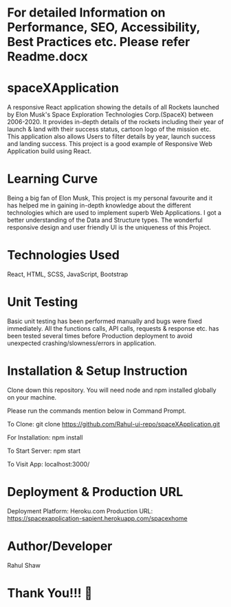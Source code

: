 # For detailed Information on Performance, SEO, Accessibility, Best Practices etc. Please refer Readme.docx

# spaceXApplication

A responsive React application showing the details of all Rockets launched by Elon Musk's Space Exploration Technologies Corp.(SpaceX) between 2006-2020.
It provides in-depth details of the rockets including their year of launch & land with their success status, cartoon logo of the mission etc. This application also allows Users to filter details by year, launch success and landing success. This project is a good example of Responsive Web Application build using React.


# Learning Curve

Being a big fan of Elon Musk, This project is my personal favourite and it has helped me in gaining in-depth knowledge about the different technologies which are used to implement superb Web Applications. I got a better understanding of the Data and Structure types. The wonderful responsive design and user friendly UI is the uniqueness of this Project.


# Technologies Used

React, HTML, SCSS, JavaScript, Bootstrap


# Unit Testing

Basic unit testing has been performed manually and bugs were fixed immediately. All the functions calls, API calls, requests & response etc. has been tested several times before Production deployment to avoid unexpected crashing/slowness/errors in application. 


# Installation & Setup Instruction

Clone down this repository. You will need node and npm installed globally on your machine.

Please run the commands mention below in Command Prompt.

To Clone: git clone https://github.com/Rahul-ui-repo/spaceXApplication.git

For Installation: npm install

To Start Server: npm start

To Visit App: localhost:3000/


# Deployment & Production URL

Deployment Platform: Heroku.com
Production URL: https://spacexapplication-sapient.herokuapp.com/spacexhome


# Author/Developer

Rahul Shaw


# Thank You!!! 




